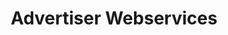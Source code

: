 ---
# Github project slug used to link to the project page
slug: advertiser-webservices
title: Advertiser Webservices
# image used for the project overview (see assets/img folder)
img: header_800_Call_Trackig.jpg
# text for HTML alt tag
alt: affilinet Advertiser Webservices
# description used for the project overview
description: Use our advertiser webservices to <b>manage your orders, build statistics</b> and more.  
# published: the project is only shown on the project overview page if set to true
published: true
# position: used for sorting the projects on the overview pa
position: 1

---